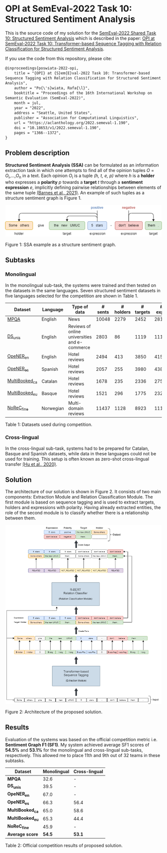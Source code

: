 # OPI at SemEval-2022 Task 10: Structured Sentiment Analysis
This is the source code of my solution for the [SemEval-2022 Shared Task 10: Structured Sentiment Analysis](https://competitions.codalab.org/competitions/33556) which is
described in the paper: 
[OPI at SemEval-2022 Task 10: Transformer-based Sequence Tagging with Relation Classification for Structured Sentiment Analysis](https://aclanthology.org/2022.semeval-1.190/).

If you use the code from this repository, please cite:

```
@inproceedings{poswiata-2022-opi,
    title = "{OPI} at {S}em{E}val-2022 Task 10: Transformer-based Sequence Tagging with Relation Classification for Structured Sentiment Analysis",
    author = "Po{\'s}wiata, Rafa{\l}",
    booktitle = "Proceedings of the 16th International Workshop on Semantic Evaluation (SemEval-2022)",
    month = jul,
    year = "2022",
    address = "Seattle, United States",
    publisher = "Association for Computational Linguistics",
    url = "https://aclanthology.org/2022.semeval-1.190",
    doi = "10.18653/v1/2022.semeval-1.190",
    pages = "1366--1372",
}
```

## Problem description

**Structured Sentiment Analysis (SSA)** can be formulated as an information extraction task in which one attempts to find 
all of the opinion tuples *O* = *O*<sub>i</sub>,...,*O*<sub>n</sub> in a text. Each opinion *O*<sub>i</sub> is a tuple
*(h, t, e, p)* where *h* is a **holder** who expresses a **polarity** *p* towards a **target** *t* through a 
**sentiment expression** *e*, implicitly defining pairwise relationships between elements of the same tuple
[(Barnes et al., 2021)](https://aclanthology.org/2021.acl-long.263/). An example of such tuples as a structure sentiment graph is Figure 1. 

![SSA_example](./figures/SSA_example.png)

Figure 1: SSA example as a structure sentiment graph.

## Subtasks

### Monolingual

In the monolingual sub-task, the systems were trained and then tested on the datasets in the same languages. Seven 
structured sentiment datasets in five languages selected for the competition are shown in Table 1.

| Dataset | Language | Type of data | # sents | # holders | # targets | # expr. |
| --------| -------- | ------- | ------- | --------- | --------- | ------- |
| [MPQA](http://mpqa.cs.pitt.edu/) | English | News | 10048 | 2279| 2452 | 2814 |
| [DS<sub>unis</sub>](https://tudatalib.ulb.tu-darmstadt.de/handle/tudatalib/2448) | English | Reviews of online universities <br/> and e-commerce | 2803 | 86 | 1119 | 1119 |
| [OpeNER<sub>en</sub>](http://journal.sepln.org/sepln/ojs/ojs/index.php/pln/article/view/4891) | English | Hotel reviews | 2494 |413 |3850 |4150 |
| [OpeNER<sub>es</sub>](http://journal.sepln.org/sepln/ojs/ojs/index.php/pln/article/view/4891) | Spanish | Hotel reviews | 2057 |255 |3980 |4388 |
| [MultiBooked<sub>ca</sub>](https://aclanthology.org/L18-1104/) | Catalan | Hotel reviews | 1678 |235 |2336 |2756 |
| [MultiBooked<sub>eu</sub>](https://aclanthology.org/L18-1104/) | Basque | Hotel reviews | 1521 |296 |1775 |2328 |
| [NoReC<sub>fine</sub>](https://aclanthology.org/2020.lrec-1.618/) | Norwegian | Multi-domain reviews | 11437 | 1128|8923 |11115 |

Table 1: Datasets used during competition.

### Cross-lingual

In the cross-lingual sub-task, systems had to be prepared for Catalan, Basque and Spanish datasets, while data in these 
languages could not be used for training. This setup is often known as zero-shot cross-lingual transfer [(Hu et al., 2020)](https://arxiv.org/abs/2003.11080).

## Solution

The architecture of our solution is shown in Figure 2. It consists of two main components: Extraction Module and 
Relation Classification Module. The first module is based on sequence tagging and is used to extract targets, holders 
and expressions with polarity. Having already extracted entities, the role of the second module is to classify whether 
there is a relationship between them.

![solution](./figures/solution.png)

Figure 2: Architecture of the proposed solution.

## Results

Evaluation of the systems was based on the official competition metric i.e. **Sentiment Graph F1 (SF1)**. My system achieved 
average SF1 scores of **54.5%** and **53.1%** for the monolingual and cross-lingual sub-tasks, respectively. This allowed me 
to place 11th and 9th out of 32 teams in these subtasks.


| Dataset | Monolingual | Cross-lingual |
| --------| -------- | ------- | 
| **MPQA** | 32.6 | - |
| **DS<sub>unis</sub>** | 39.5 | - |
| **OpeNER<sub>en</sub>** | 67.0 | - |
| **OpeNER<sub>es</sub>** | 66.3 | 56.4 |
| **MultiBooked<sub>ca</sub>** | 65.0 | 58.6 |
| **MultiBooked<sub>eu</sub>** | 65.3 | 44.4 |
| **NoReC<sub>fine</sub>** | 45.9 | - |
| **Average score** | **54.5** | **53.1** |

Table 2: Official competition results of proposed solution.
